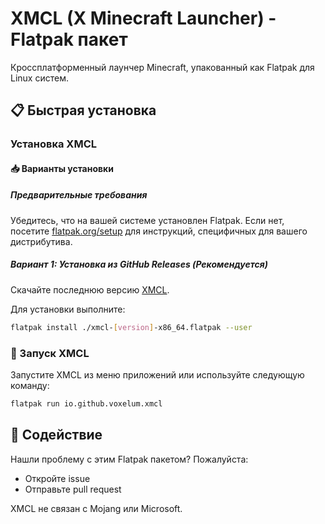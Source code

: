 # XMCL (X Minecraft Launcher) - Flatpak пакет

Кроссплатформенный лаунчер Minecraft, упакованный как Flatpak для Linux систем.

## 📋 Быстрая установка

### Установка XMCL

#### 📥 Варианты установки

##### Предварительные требования
Убедитесь, что на вашей системе установлен Flatpak. Если нет, посетите [flatpak.org/setup](https://flatpak.org/setup/) для инструкций, специфичных для вашего дистрибутива.

##### **Вариант 1**: Установка из GitHub Releases (Рекомендуется)
Скачайте последнюю версию [XMCL](https://github.com/v1mkss/io.github.voxelum.xmcl/releases/latest).

Для установки выполните:
```sh
flatpak install ./xmcl-[version]-x86_64.flatpak --user
```

### 🚀 Запуск XMCL
Запустите XMCL из меню приложений или используйте следующую команду:
```sh
flatpak run io.github.voxelum.xmcl
```

## 🤝 Содействие
Нашли проблему с этим Flatpak пакетом? Пожалуйста:
- Откройте issue
- Отправьте pull request

XMCL не связан с Mojang или Microsoft.
